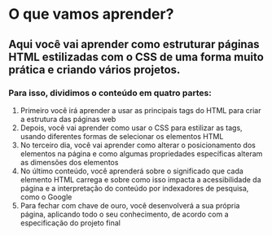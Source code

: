 # O que vamos aprender?
## Aqui você vai aprender como estruturar páginas HTML estilizadas com o CSS de uma forma muito prática e criando vários projetos.
### Para isso, dividimos o conteúdo em quatro partes:

1. Primeiro você irá aprender a usar as principais tags do HTML para criar a estrutura das páginas web
2. Depois, você vai aprender como usar o CSS para estilizar as tags, usando diferentes formas de selecionar os elementos HTML
3. No terceiro dia, você vai aprender como alterar o posicionamento dos elementos na página e como algumas propriedades específicas alteram as dimensões dos elementos
4. No último conteúdo, você aprenderá sobre o significado que cada elemento HTML carrega e sobre como isso impacta a acessibilidade da página e a interpretação do conteúdo por indexadores de pesquisa, como o Google
5. Para fechar com chave de ouro, você desenvolverá a sua própria página, aplicando todo o seu conhecimento, de acordo com a especificação do projeto final
